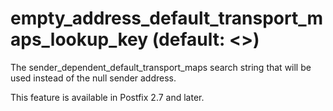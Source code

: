 # empty_address_default_transport_maps_lookup_key (default: <>)
 The sender\_dependent\_default\_transport\_maps search string that
will be used instead of the null sender address. 


 This feature is available in Postfix 2.7 and later. 



